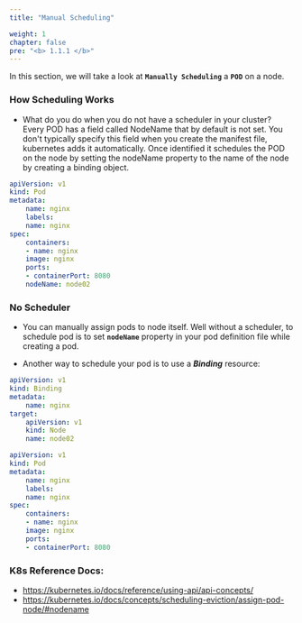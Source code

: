 ```yaml
---
title: "Manual Scheduling"

weight: 1
chapter: false
pre: "<b> 1.1.1 </b>"
---
```


In this section, we will take a look at **`Manually Scheduling`** a **`POD`** on a node.

### How Scheduling Works
- What do you do when you do not have a scheduler in your cluster?
Every POD has a field called NodeName that by default is not set. You don't typically specify this field when you create the manifest file, kubernetes adds it automatically. Once identified it schedules the POD on the node by setting the nodeName property to the name of the node by creating a binding object.
```yaml
apiVersion: v1
kind: Pod
metadata:
    name: nginx
    labels:
    name: nginx
spec:
    containers:
    - name: nginx
    image: nginx
    ports:
    - containerPort: 8080
    nodeName: node02
```

### No Scheduler
- You can manually assign pods to node itself. Well without a scheduler, to schedule pod is to set **`nodeName`** property in your pod definition file while creating a pod.
    
- Another way to schedule your pod is to use a **_Binding_** resource:
```yaml
apiVersion: v1
kind: Binding
metadata:
    name: nginx
target:
    apiVersion: v1
    kind: Node
    name: node02
```
```yaml
apiVersion: v1
kind: Pod
metadata:
    name: nginx
    labels:
    name: nginx
spec:
    containers:
    - name: nginx
    image: nginx
    ports:
    - containerPort: 8080
```  

### K8s Reference Docs:
- https://kubernetes.io/docs/reference/using-api/api-concepts/
- https://kubernetes.io/docs/concepts/scheduling-eviction/assign-pod-node/#nodename
